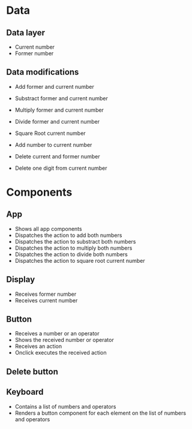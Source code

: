 # Data

## Data layer

- Current number
- Former number

## Data modifications

- Add former and current number
- Substract former and current number
- Multiply former and current number
- Divide former and current number
- Square Root current number

- Add number to current number
- Delete current and former number
- Delete one digit from current number

# Components

## App

- Shows all app components
- Dispatches the action to add both numbers
- Dispatches the action to substract both numbers
- Dispatches the action to multiply both numbers
- Dispatches the action to divide both numbers
- Dispatches the action to square root current number

## Display

- Receives former number
- Receives current number

## Button

- Receives a number or an operator
- Shows the received number or operator
- Receives an action
- Onclick executes the received action

## Delete button

## Keyboard

- Contains a list of numbers and operators
- Renders a button component for each element on the list of numbers and operators

